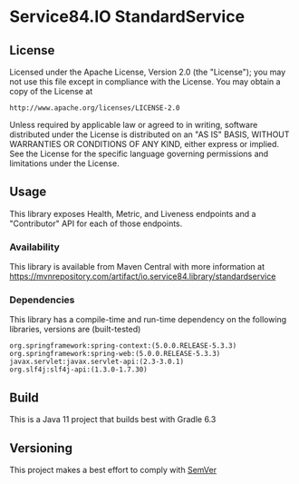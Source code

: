 # Service84.IO StandardService

## License
Licensed under the Apache License, Version 2.0 (the "License");
you may not use this file except in compliance with the License.
You may obtain a copy of the License at

    http://www.apache.org/licenses/LICENSE-2.0

Unless required by applicable law or agreed to in writing, software
distributed under the License is distributed on an "AS IS" BASIS,
WITHOUT WARRANTIES OR CONDITIONS OF ANY KIND, either express or implied.
See the License for the specific language governing permissions and
limitations under the License.

## Usage
This library exposes Health, Metric, and Liveness endpoints and a "Contributor" API
for each of those endpoints.

### Availability
This library is available from Maven Central with more information at
https://mvnrepository.com/artifact/io.service84.library/standardservice

### Dependencies
This library has a compile-time and run-time dependency on the following libraries,
versions are (built-tested)

    org.springframework:spring-context:(5.0.0.RELEASE-5.3.3)
    org.springframework:spring-web:(5.0.0.RELEASE-5.3.3)
    javax.servlet:javax.servlet-api:(2.3-3.0.1)
    org.slf4j:slf4j-api:(1.3.0-1.7.30)

## Build
This is a Java 11 project that builds best with Gradle 6.3

## Versioning
This project makes a best effort to comply with [SemVer](https://semver.org/)
